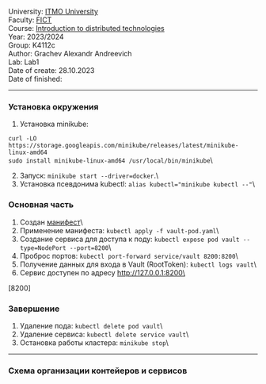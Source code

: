 University: [ITMO University](https://itmo.ru/ru/)\
Faculty: [FICT](https://fict.itmo.ru)\
Course: [Introduction to distributed technologies](https://github.com/itmo-ict-faculty/introduction-to-distributed-technologies)\
Year: 2023/2024\
Group: K4112c\
Author: Grachev Alexandr Andreevich\
Lab: Lab1\
Date of create: 28.10.2023\
Date of finished: 

___

### Установка окружения
1) Установка minikube:

``curl -LO https://storage.googleapis.com/minikube/releases/latest/minikube-linux-amd64``\
``sudo install minikube-linux-amd64 /usr/local/bin/minikube``\

2) Запуск: ``minikube start --driver=docker``.\
3) Установка псевдонима kubectl: ``alias kubectl="minikube kubectl --"``\

### Основная часть
1) Создан [манифест](./vault-pod.yaml)\
2) Применение манифеста: ``kubectl apply -f vault-pod.yaml``\
3) Создание cервиса для доступа к поду: ``kubectl expose pod vault --type=NodePort --port=8200``\
4) Проброс портов: ``kubectl port-forward service/vault 8200:8200``\
5) Получение данных для входа в Vault (RootToken): ``kubectl logs vault``\
6) Сервис доступен по адресу http://127.0.0.1:8200\

[8200]

### Завершение
1) Удаление пода: ``kubectl delete pod vault``\
2) Удаление сервиса:  ``kubectl delete service vault``\
3) Остановка работы кластера: ``minikube stop``\

___

### Схема организации контейеров и сервисов
